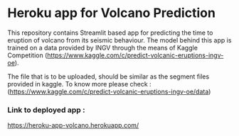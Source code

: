 # Heroku app for Volcano Prediction

This repository contains Streamlit based app for predicting the time to eruption of volcano from its seismic behaviour.
The model behind this app is trained on a data provided by INGV through the means of Kaggle Competition (https://www.kaggle.com/c/predict-volcanic-eruptions-ingv-oe).

The file that is to be uploaded, should be similar as the segment files provided in kaggle.
To know more please check : (https://www.kaggle.com/c/predict-volcanic-eruptions-ingv-oe/data)

### Link to deployed app :
https://heroku-app-volcano.herokuapp.com/ 